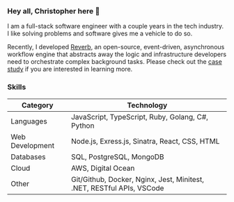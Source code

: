 ### Hey all, Christopher here 👋

I am a full-stack software engineer with a couple years in the tech industry. I like solving problems and software gives me a vehicle to do so.

Recently, I developed [Reverb](https://github.com/reverb-app), an open-source, event-driven, asynchronous workflow engine that abstracts away the logic and infrastructure developers need to orchestrate complex background tasks. Please check out the [case study](https://reverb-app.github.io) if you are interested in learning more.

### Skills
| Category | Technology |
| ---- | --- |
| Languages | JavaScript, TypeScript, Ruby, Golang, C#, Python |
| Web Development | Node.js, Exress.js, Sinatra, React, CSS, HTML |
| Databases | SQL, PostgreSQL, MongoDB |
| Cloud | AWS, Digital Ocean |
| Other | Git/Github, Docker, Nginx, Jest, Minitest, .NET, RESTful APIs, VSCode |

